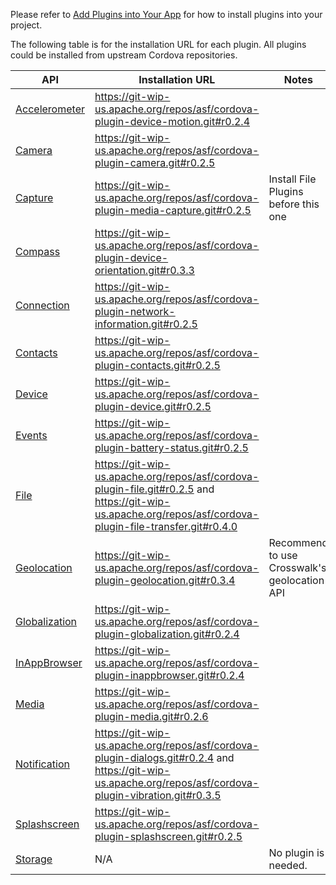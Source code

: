 Please refer to [Add Plugins into Your App](Add-Plugins-With-Crosswalk-Cordova-Android) for how to install plugins into your project.

The following table is for the installation URL for each plugin. All plugins could be installed from upstream Cordova repositories.

| API | Installation URL | Notes |
|-----|-----|-------|
| [Accelerometer](http://cordova.apache.org/docs/en/3.3.0/cordova_accelerometer_accelerometer.md.html#Accelerometer) | https://git-wip-us.apache.org/repos/asf/cordova-plugin-device-motion.git#r0.2.4 | |
| [Camera](http://cordova.apache.org/docs/en/3.3.0/cordova_camera_camera.md.html#Camera) | https://git-wip-us.apache.org/repos/asf/cordova-plugin-camera.git#r0.2.5 | |
| [Capture](http://cordova.apache.org/docs/en/3.3.0/cordova_media_capture_capture.md.html#Capture) | https://git-wip-us.apache.org/repos/asf/cordova-plugin-media-capture.git#r0.2.5 | Install File Plugins before this one |
| [Compass](http://cordova.apache.org/docs/en/3.3.0/cordova_compass_compass.md.html#Compass) | https://git-wip-us.apache.org/repos/asf/cordova-plugin-device-orientation.git#r0.3.3 | |
| [Connection](http://cordova.apache.org/docs/en/3.3.0/cordova_connection_connection.md.html#Connection) | https://git-wip-us.apache.org/repos/asf/cordova-plugin-network-information.git#r0.2.5 | |
| [Contacts](http://cordova.apache.org/docs/en/3.3.0/cordova_contacts_contacts.md.html#Contacts) |  https://git-wip-us.apache.org/repos/asf/cordova-plugin-contacts.git#r0.2.5 | |
| [Device](http://cordova.apache.org/docs/en/3.3.0/cordova_device_device.md.html#Device) | https://git-wip-us.apache.org/repos/asf/cordova-plugin-device.git#r0.2.5 | |
| [Events](http://cordova.apache.org/docs/en/3.3.0/cordova_events_events.md.html#Events) | https://git-wip-us.apache.org/repos/asf/cordova-plugin-battery-status.git#r0.2.5 | |
| [File](http://cordova.apache.org/docs/en/3.3.0/cordova_file_file.md.html#File) | https://git-wip-us.apache.org/repos/asf/cordova-plugin-file.git#r0.2.5 and https://git-wip-us.apache.org/repos/asf/cordova-plugin-file-transfer.git#r0.4.0 | |
| [Geolocation](http://cordova.apache.org/docs/en/3.3.0/cordova_geolocation_geolocation.md.html#Geolocation) | https://git-wip-us.apache.org/repos/asf/cordova-plugin-geolocation.git#r0.3.4 | Recommend to use Crosswalk's geolocation API|
| [Globalization](http://cordova.apache.org/docs/en/3.3.0/cordova_globalization_globalization.md.html#Globalization) | https://git-wip-us.apache.org/repos/asf/cordova-plugin-globalization.git#r0.2.4 | |
| [InAppBrowser](http://cordova.apache.org/docs/en/3.3.0/cordova_inappbrowser_inappbrowser.md.html#InAppBrowser) | https://git-wip-us.apache.org/repos/asf/cordova-plugin-inappbrowser.git#r0.2.4 | |
| [Media](http://cordova.apache.org/docs/en/3.3.0/cordova_media_media.md.html#Media) | https://git-wip-us.apache.org/repos/asf/cordova-plugin-media.git#r0.2.6 | |
| [Notification](http://cordova.apache.org/docs/en/3.3.0/cordova_notification_notification.md.html#Notification) | https://git-wip-us.apache.org/repos/asf/cordova-plugin-dialogs.git#r0.2.4 and https://git-wip-us.apache.org/repos/asf/cordova-plugin-vibration.git#r0.3.5 | |
| [Splashscreen](http://cordova.apache.org/docs/en/3.3.0/cordova_splashscreen_splashscreen.md.html#Splashscreen) | https://git-wip-us.apache.org/repos/asf/cordova-plugin-splashscreen.git#r0.2.5 | |
| [Storage](http://cordova.apache.org/docs/en/3.3.0/cordova_storage_storage.md.html#Storage) | N/A | No plugin is needed. |